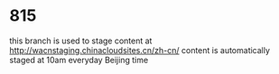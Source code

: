815
===
this branch is used to stage content at http://wacnstaging.chinacloudsites.cn/zh-cn/
content is automatically staged at 10am everyday Beijing time
